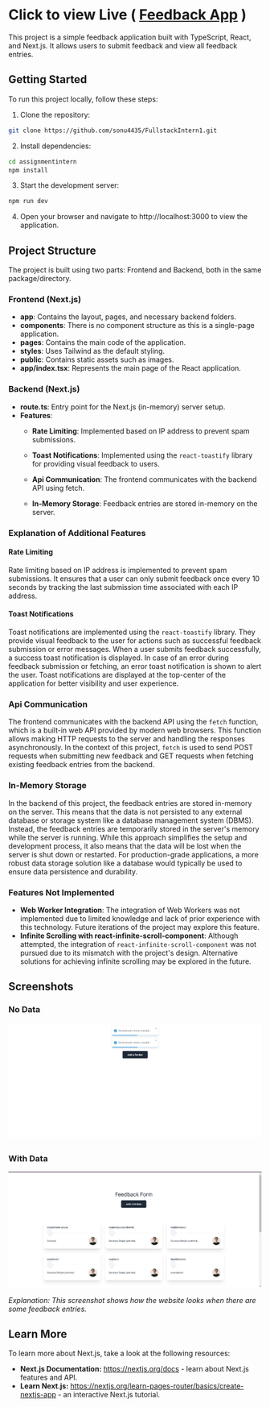 # Click to view Live ( [Feedback App](https://fullstack-intern1.vercel.app/) )

This project is a simple feedback application built with TypeScript, React, and Next.js. It allows users to submit feedback and view all feedback entries.


## Getting Started

To run this project locally, follow these steps:

1. Clone the repository:

```bash
git clone https://github.com/sonu4435/FullstackIntern1.git
````

2.  Install dependencies:


```bash
cd assignmentintern
npm install
```

3.  Start the development server:


```bash
npm run dev
```

4.  Open your browser and navigate to http://localhost:3000 to view the application.

## Project Structure

The project is built using two parts: Frontend and Backend, both in the same package/directory.

### Frontend (Next.js)

  * **app**: Contains the layout, pages, and necessary backend folders.
  * **components**: There is no component structure as this is a single-page application.
  * **pages**: Contains the main code of the application.
  * **styles**: Uses Tailwind as the default styling.
  * **public**: Contains static assets such as images.
  * **app/index.tsx**: Represents the main page of the React application.

### Backend (Next.js)

  * **route.ts**: Entry point for the Next.js (in-memory) server setup.
  * **Features**:
      * **Rate Limiting**: Implemented based on IP address to prevent spam submissions.
      * **Toast Notifications**: Implemented using the `react-toastify` library for providing visual feedback to users.
      * **Api Communication**: The frontend communicates with the backend API using fetch.

    * **In-Memory Storage**: Feedback entries are stored in-memory on the server.




### Explanation of Additional Features

#### Rate Limiting

Rate limiting based on IP address is implemented to prevent spam submissions. It ensures that a user can only submit feedback once every 10 seconds by tracking the last submission time associated with each IP address.

#### Toast Notifications

Toast notifications are implemented using the `react-toastify` library. They provide visual feedback to the user for actions such as successful feedback submission or error messages. When a user submits feedback successfully, a success toast notification is displayed. In case of an error during feedback submission or fetching, an error toast notification is shown to alert the user. Toast notifications are displayed at the top-center of the application for better visibility and user experience.

### Api Communication

The frontend communicates with the backend API using the `fetch` function, which is a built-in web API provided by modern web browsers. This function allows making HTTP requests to the server and handling the responses asynchronously. In the context of this project, `fetch` is used to send POST requests when submitting new feedback and GET requests when fetching existing feedback entries from the backend.

### In-Memory Storage

In the backend of this project, the feedback entries are stored in-memory on the server. This means that the data is not persisted to any external database or storage system like a database management system (DBMS). Instead, the feedback entries are temporarily stored in the server's memory while the server is running. While this approach simplifies the setup and development process, it also means that the data will be lost when the server is shut down or restarted. For production-grade applications, a more robust data storage solution like a database would typically be used to ensure data persistence and durability.


### Features Not Implemented

  * **Web Worker Integration**: The integration of Web Workers was not implemented due to limited knowledge and lack of prior experience with this technology. Future iterations of the project may explore this feature.
  * **Infinite Scrolling with react-infinite-scroll-component**: Although attempted, the integration of `react-infinite-scroll-component` was not pursued due to its mismatch with the project's design. Alternative solutions for achieving infinite scrolling may be explored in the future.

## Screenshots

### No Data

![No Data](image-1.png)
##
##
### With Data

![With Data](image.png)

*Explanation: This screenshot shows how the website looks when there are some feedback entries.*

## Learn More

To learn more about Next.js, take a look at the following resources:

  * **Next.js Documentation:** https://nextjs.org/docs - learn about Next.js features and API.
  * **Learn Next.js:** https://nextjs.org/learn-pages-router/basics/create-nextjs-app - an interactive Next.js tutorial.
